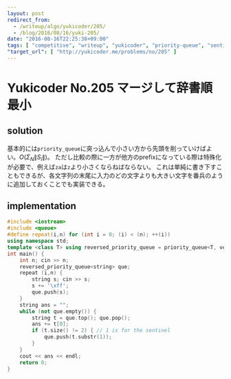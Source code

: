 ```yaml
---
layout: post
redirect_from:
  - /writeup/algo/yukicoder/205/
  - /blog/2016/08/16/yuki-205/
date: "2016-08-16T22:25:38+09:00"
tags: [ "competitive", "writeup", "yukicoder", "priority-queue", "sentinel" ]
"target_url": [ "http://yukicoder.me/problems/no/205" ]
---
```


# Yukicoder No.205 マージして辞書順最小

## solution

基本的には`priority_queue`に突っ込んで小さい方から先頭を削っていけばよい。$O(\Sigma_N\|S_i\|)$。
ただし比較の際に一方が他方のprefixになっている際は特殊化が必要で、例えば`za`は`z`より小さくならねばならない。
これは単純に書き下すこともできるが、各文字列の末尾に入力のどの文字よりも大きい文字を番兵のように追加しておくことでも実装できる。

## implementation

``` c++
#include <iostream>
#include <queue>
#define repeat(i,n) for (int i = 0; (i) < (n); ++(i))
using namespace std;
template <class T> using reversed_priority_queue = priority_queue<T, vector<T>, greater<T> >;
int main() {
    int n; cin >> n;
    reversed_priority_queue<string> que;
    repeat (i,n) {
        string s; cin >> s;
        s += '\xff';
        que.push(s);
    }
    string ans = "";
    while (not que.empty()) {
        string t = que.top(); que.pop();
        ans += t[0];
        if (t.size() != 2) { // 1 is for the sentinel
            que.push(t.substr(1));
        }
    }
    cout << ans << endl;
    return 0;
}
```
